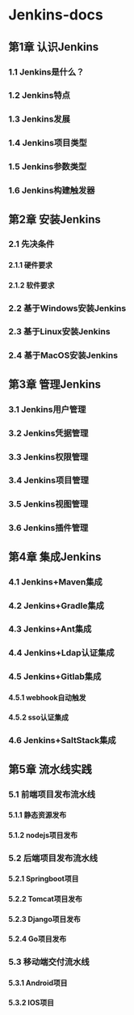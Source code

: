 # Jenkins-docs



## 第1章  认识Jenkins
### 1.1  Jenkins是什么？
### 1.2  Jenkins特点
### 1.3  Jenkins发展
### 1.4  Jenkins项目类型
### 1.5  Jenkins参数类型
### 1.6  Jenkins构建触发器
## 第2章  安装Jenkins
### 2.1  先决条件
#### 2.1.1  硬件要求
#### 2.1.2  软件要求
### 2.2  基于Windows安装Jenkins
### 2.3  基于Linux安装Jenkins
### 2.4  基于MacOS安装Jenkins
## 第3章  管理Jenkins
### 3.1  Jenkins用户管理
### 3.2  Jenkins凭据管理
### 3.3  Jenkins权限管理
### 3.4  Jenkins项目管理
### 3.5  Jenkins视图管理
### 3.6  Jenkins插件管理
## 第4章  集成Jenkins
### 4.1  Jenkins+Maven集成
### 4.2  Jenkins+Gradle集成
### 4.3  Jenkins+Ant集成
### 4.4  Jenkins+Ldap认证集成
### 4.5  Jenkins+Gitlab集成
#### 4.5.1  webhook自动触发
#### 4.5.2  sso认证集成
### 4.6 Jenkins+SaltStack集成
## 第5章  流水线实践
### 5.1 前端项目发布流水线
#### 5.1.1 静态资源发布
#### 5.1.2 nodejs项目发布
### 5.2 后端项目发布流水线
#### 5.2.1 Springboot项目
#### 5.2.2 Tomcat项目发布
#### 5.2.3 Django项目发布
#### 5.2.4 Go项目发布
### 5.3 移动端交付流水线
#### 5.3.1 Android项目
#### 5.3.2 IOS项目
